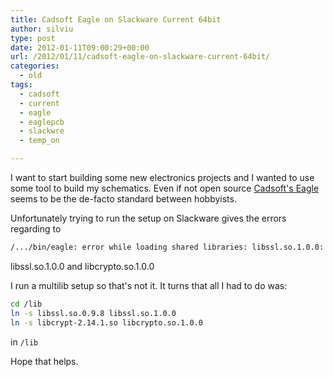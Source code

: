 ```yaml
---
title: Cadsoft Eagle on Slackware Current 64bit
author: silviu
type: post
date: 2012-01-11T09:00:29+00:00
url: /2012/01/11/cadsoft-eagle-on-slackware-current-64bit/
categories:
  - old
tags:
  - cadsoft
  - current
  - eagle
  - eaglepcb
  - slackwre
  - temp_on

---
```


I want to start building some new electronics projects and I wanted to use some tool to build my schematics. Even if not open source [Cadsoft's Eagle](http://www.cadsoftusa.com/) seems to be the de-facto standard between hobbyists.

Unfortunately trying to run the setup on Slackware gives the errors regarding to

```bash
/.../bin/eagle: error while loading shared libraries: libssl.so.1.0.0: cannot open shared object file: No such file or directory
```

libssl.so.1.0.0 and libcrypto.so.1.0.0

I run a multilib setup so that's not it. It turns that all I had to do was:

```bash
cd /lib
ln -s libssl.so.0.9.8 libssl.so.1.0.0
ln -s libcrypt-2.14.1.so libcrypto.so.1.0.0
```
in `/lib`

Hope that helps.